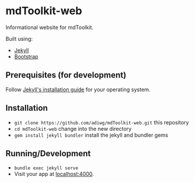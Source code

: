 # mdToolkit-web
Informational website for mdToolkit.

Built using:
- [Jekyll](https://jekyllrb.com/)
- [Bootstrap](https://getbootstrap.com/)

## Prerequisites (for development)
Follow [Jekyll's installation guide](https://jekyllrb.com/docs/installation/) for your operating system.

## Installation
- `git clone https://github.com/adiwg/mdToolkit-web.git` this repository
- `cd mdToolkit-web` change into the new directory
- `gem install jekyll bundler` install the jekyll and bundler gems

## Running/Development
- `bundle exec jekyll serve`
- Visit your app at [localhost:4000](http://localhost:4000).
